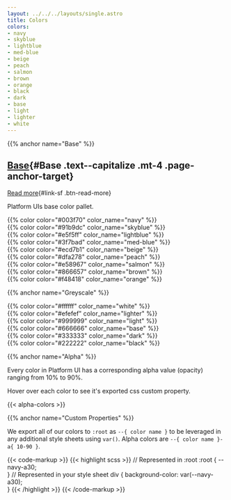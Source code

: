 ```yaml
---
layout: ../../../layouts/single.astro
title: Colors
colors:
- navy
- skyblue
- lightblue
- med-blue
- beige
- peach
- salmon
- brown
- orange
- black
- dark
- base
- light
- lighter
- white
---
```


{{% anchor name="Base" %}}
## [Base](#Base){#Base .text--capitalize .mt-4 .page-anchor-target}
[Read more](http://www.stackoverflow.com "read more"){#link-sf .btn-read-more}

Platform UIs base color pallet.

<section class="mb-4">
    <div class="block-container blocks p-2 tablet-up-2 lg-tablet-up-3 laptop-up-4">
        <div class="block">
            {{% color color="#003f70" color_name="navy" %}}
        </div>
        <div class="block">
            {{% color color="#91b9dc" color_name="skyblue" %}}
        </div>
        <div class="block">
            {{% color color="#e5f5ff" color_name="lightblue" %}}
        </div>
        <div class="block">
            {{% color color="#3f7bad" color_name="med-blue" %}}
        </div>
        <div class="block">
            {{% color color="#ecd7b1" color_name="beige" %}}
        </div>
        <div class="block">
            {{% color color="#dfa278" color_name="peach" %}}
        </div>
        <div class="block">
            {{% color color="#e58967" color_name="salmon" %}}
        </div>
        <div class="block">
            {{% color color="#866657" color_name="brown" %}}
        </div>
        <div class="block">
            {{% color color="#f48418" color_name="orange" %}}
        </div>
    </div>    
</section>

{{% anchor name="Greyscale" %}}

<section class="mb-4">
    <div class="block-container blocks p-2 tablet-up-2 lg-tablet-up-3 laptop-up-4">
        <div class="block">
            {{% color color="#ffffff" color_name="white" %}}
        </div>
        <div class="block">
            {{% color color="#efefef" color_name="lighter" %}}
        </div>
        <div class="block">
            {{% color color="#999999" color_name="light" %}}
        </div>
        <div class="block">
            {{% color color="#666666" color_name="base" %}}
        </div>
        <div class="block">
            {{% color color="#333333" color_name="dark" %}}
        </div>
        <div class="block">
            {{% color color="#222222" color_name="black" %}}
        </div>
    </div>    
</section>

{{% anchor name="Alpha" %}}

Every color in Platform UI has a corresponding alpha value (opacity) ranging from 10% to 90%. 

Hover over each color to see it's exported css custom property.

{{< alpha-colors >}}

{{% anchor name="Custom Properties" %}}

We export all of our colors to `:root` as `--{ color name }` to be leveraged in any additional style sheets using `var()`. Alpha colors are `--{ color name }-a{ 10-90 }`.

{{< code-markup >}}
{{< highlight scss >}}
// Represented in :root 
:root {
  --navy-a30;  
}
// Represented in your style sheet 
div {
  background-color: var(--navy-a30);  
}
{{< /highlight >}}
{{< /code-markup >}}